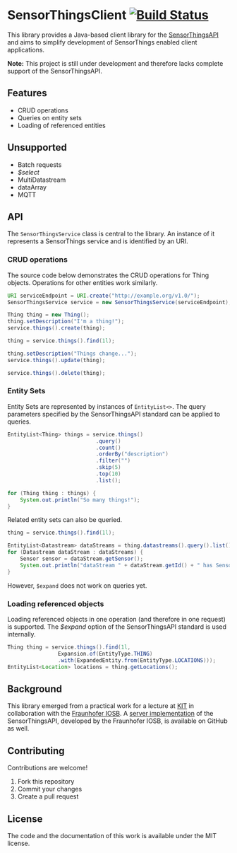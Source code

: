SensorThingsClient [![Build Status](https://travis-ci.org/FraunhoferIOSB/SensorThingsClient.svg?branch=master)](https://travis-ci.org/FraunhoferIOSB/SensorThingsClient)
==================

This library provides a Java-based client library for the [SensorThingsAPI](https://github.com/opengeospatial/sensorthings) and aims to simplify development of SensorThings enabled client applications.

**Note:** This project is still under development and therefore lacks complete support of the SensorThingsAPI.

## Features

* CRUD operations
* Queries on entity sets
* Loading of referenced entities

## Unsupported

* Batch requests
* *$select*
* MultiDatastream
* dataArray
* MQTT

## API

The `SensorThingsService` class is central to the library. An instance of it represents a SensorThings service and is identified by an URI.

### CRUD operations

The source code below demonstrates the CRUD operations for Thing objects. Operations for other entities work similarly.

```java
URI serviceEndpoint = URI.create("http://example.org/v1.0/");
SensorThingsService service = new SensorThingsService(serviceEndpoint);
```

```java
Thing thing = new Thing();
thing.setDescription("I'm a thing!");
service.things().create(thing);

thing = service.things().find(1l);

thing.setDescription("Things change...");
service.things().update(thing);

service.things().delete(thing);
```

### Entity Sets

Entity Sets are represented by instances of `EntityList<>`. The query parameters specified by the SensorThingsAPI standard can be applied to queries.

```java
EntityList<Thing> things = service.things()
							.query()
							.count()
							.orderBy("description")
							.filter("")
							.skip(5)
							.top(10)
							.list();

for (Thing thing : things) {
	System.out.println("So many things!");
}
```

Related entity sets can also be queried.
```java
thing = service.things().find(1l);

EntityList<Datastream> dataStreams = thing.datastreams().query().list();
for (Datastream dataStream : dataStreams) {
	Sensor sensor = dataStream.getSensor();
    System.out.println("dataStream " + dataStream.getId() + " has Sensor " + sensor.getId());
}

```

However, `$expand` does not work on queries yet.

### Loading referenced objects

Loading referenced objects in one operation (and therefore in one request) is supported. The *$expand* option of the SensorThingsAPI standard is used internally.

```java
Thing thing = service.things().find(1l,
				Expansion.of(EntityType.THING)
				.with(ExpandedEntity.from(EntityType.LOCATIONS)));
EntityList<Location> locations = thing.getLocations();
```

## Background

This library emerged from a practical work for a lecture at [KIT](http://www.kit.edu) in collaboration with the [Fraunhofer IOSB](http://iosb.fraunhofer.de). A [server implementation](https://github.com/FraunhoferIOSB/SensorThingsServer) of the SensorThingsAPI, developed by the Fraunhofer IOSB, is available on GitHub as well.

## Contributing

Contributions are welcome!

1. Fork this repository
2. Commit your changes
3. Create a pull request

## License

The code and the documentation of this work is available under the MIT license.
